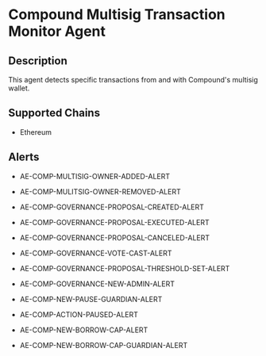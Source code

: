 # Compound Multisig Transaction Monitor Agent

## Description

This agent detects specific transactions from and with Compound's multisig wallet.

## Supported Chains

- Ethereum

## Alerts


- AE-COMP-MULTISIG-OWNER-ADDED-ALERT

- AE-COMP-MULITSIG-OWNER-REMOVED-ALERT

- AE-COMP-GOVERNANCE-PROPOSAL-CREATED-ALERT

- AE-COMP-GOVERNANCE-PROPOSAL-EXECUTED-ALERT

- AE-COMP-GOVERNANCE-PROPOSAL-CANCELED-ALERT

- AE-COMP-GOVERNANCE-VOTE-CAST-ALERT

- AE-COMP-GOVERNANCE-PROPOSAL-THRESHOLD-SET-ALERT

- AE-COMP-GOVERNANCE-NEW-ADMIN-ALERT

- AE-COMP-NEW-PAUSE-GUARDIAN-ALERT

- AE-COMP-ACTION-PAUSED-ALERT

- AE-COMP-NEW-BORROW-CAP-ALERT

- AE-COMP-NEW-BORROW-CAP-GUARDIAN-ALERT
